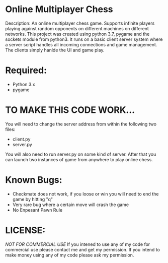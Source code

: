 # Online Multiplayer Chess

Description: An online multiplayer chess game. Supports infinite players playing against random opponents on different machines on different networks. This project was created using python 3.7, pygame and the sockets module from python3. It runs on a basic client server system where a server script handles all incoming connections and game management. The clients simply hanlde the UI and game play.

# Required:

- Python 3.x
- pygame

# TO MAKE THIS CODE WORK...

You will need to change the server address from within the following two files:

- client.py
- server.py

You will also need to run server.py on some kind of server. After that you can launch two instances of game from anywhere to play online chess.

# Known Bugs:

- Checkmate does not work, if you loose or win you will need to end the game by hitting "q"
- Very rare bug where a certain move will crash the game
- No Enpesant Pawn Rule

# LICENSE:

_NOT FOR COMMERCIAL USE_
If you intened to use any of my code for commercial use please contact me and get my permission. If you intend to make money using any of my code please ask my permission.
